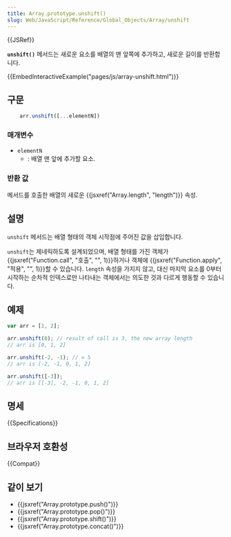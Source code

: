 ```yaml
---
title: Array.prototype.unshift()
slug: Web/JavaScript/Reference/Global_Objects/Array/unshift
---
```

{{JSRef}}

**`unshift()`** 메서드는 새로운 요소를 배열의 맨 앞쪽에 추가하고, 새로운 길이를 반환합니다.

{{EmbedInteractiveExample("pages/js/array-unshift.html")}}

## 구문

```js
    arr.unshift([...elementN])
```

### 매개변수

- `elementN`
  - : 배열 맨 앞에 추가할 요소.

### 반환 값

메서드를 호출한 배열의 새로운 {{jsxref("Array.length", "length")}} 속성.

## 설명

`unshift` 메서드는 배열 형태의 객체 시작점에 주어진 값을 삽입합니다.

`unshift`는 제네릭하도록 설계되었으며, 배열 형태를 가진 객체가 {{jsxref("Function.call", "호출", "", 1)}}하거나 객체에 {{jsxref("Function.apply", "적용", "", 1)}}할 수 있습니다. `length` 속성을 가지지 않고, 대신 마지막 요소를 0부터 시작하는 순차적 인덱스로만 나타내는 객체에서는 의도한 것과 다르게 행동할 수 있습니다.

## 예제

```js
var arr = [1, 2];

arr.unshift(0); // result of call is 3, the new array length
// arr is [0, 1, 2]

arr.unshift(-2, -1); // = 5
// arr is [-2, -1, 0, 1, 2]

arr.unshift([-3]);
// arr is [[-3], -2, -1, 0, 1, 2]
```

## 명세

{{Specifications}}

## 브라우저 호환성

{{Compat}}

## 같이 보기

- {{jsxref("Array.prototype.push()")}}
- {{jsxref("Array.prototype.pop()")}}
- {{jsxref("Array.prototype.shift()")}}
- {{jsxref("Array.prototype.concat()")}}
